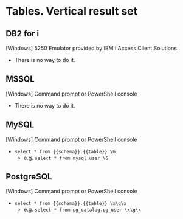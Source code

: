 # Tables. Vertical result set

## DB2 for i

\[Windows\] 5250 Emulator provided by IBM i Access Client Solutions

* There is no way to do it.



## MSSQL

\[Windows\] Command prompt or PowerShell console

* There is no way to do it.



## MySQL

\[Windows\] Command prompt or PowerShell console

* `select * from {{schema}}.{{table}} \G`
    * e.g. `select * from mysql.user \G`



## PostgreSQL

\[Windows\] Command prompt or PowerShell console

* `select * from {{schema}}.{{table}} \x\g\x`
    * e.g. `select * from pg_catalog.pg_user \x\g\x`